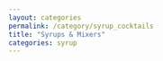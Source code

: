 ```yaml
---
layout: categories
permalink: /category/syrup_cocktails
title: "Syrups & Mixers"
categories: syrup
---
```

